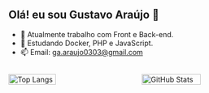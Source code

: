## Olá! eu sou Gustavo Araújo 👋

<!--
**gu0303/gu0303** is a ✨ _special_ ✨ repository because its `README.md` (this file) appears on your GitHub profile.

Here are some ideas to get you started:-->

- 🔭 Atualmente trabalho com Front e Back-end.
- 🌱 Estudando Docker, PHP e JavaScript.
- 📫 Email: ga.araujo0303@gmail.com

##
<div style="display: flex; justify-content: space-between; flex-wrap: wrap;">
  <img src="https://github-readme-stats.vercel.app/api/top-langs/?username=gu0303&layout=compact&theme=onedark" alt="Top Langs" style="width: 42.9%;" />
  <img src="https://github-readme-stats.vercel.app/api?username=gu0303&show_icons=true&theme=onedark" alt="GitHub Stats" style="width: 48%;" />
</div>
